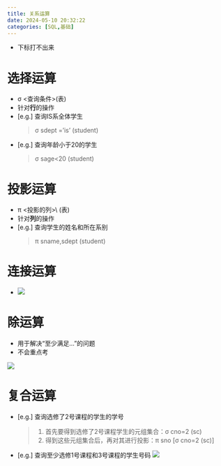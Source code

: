 ```yaml
---
title: 关系运算
date: 2024-05-10 20:32:22
categories: [SQL,基础]
---
```

- 下标打不出来

# 选择运算
- σ \<查询条件\>(表)
- 针对**行**的操作
- [e.g.] 查询IS系全体学生
    > σ sdept =’is’ (student)
- [e.g.] 查询年龄小于20的学生
    > σ sage<20 (student)
<!-- more -->


# 投影运算
- π \<投影的列>\ (表)
- 针对**列**的操作
- [e.g.] 查询学生的姓名和所在系别
    > π sname,sdept (student)


# 连接运算
- <img src="/img/calculate/pic1.png">


# 除运算
- 用于解决“至少满足...”的问题
- 不会重点考
<img src="/img/calculate/pic2.png">


# 复合运算
- [e.g.] 查询选修了2号课程的学生的学号
    > 1. 首先要得到选修了2号课程学生的元组集合：σ cno=2 (sc)
    > 2. 得到这些元组集合后，再对其进行投影：π sno [σ cno=2 (sc)]

- [e.g.] 查询至少选修1号课程和3号课程的学生号码
    <img src="/img/calculate/pic3.png">

